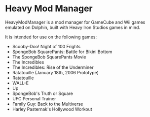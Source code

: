 # Heavy Mod Manager
HeavyModManager is a mod manager for GameCube and Wii games emulated on Dolphin, built with Heavy Iron Studios games in mind.

It is intended for use on the following games:
- Scooby-Doo! Night of 100 Frights
- SpongeBob SquarePants: Battle for Bikini Bottom
- The SpongeBob SquarePants Movie
- The Incredibles
- The Incredibles: Rise of the Underminer
- Ratatouille (January 18th, 2006 Prototype)
- Ratatouille
- WALL-E
- Up
- SpongeBob's Truth or Square
- UFC Personal Trainer
- Family Guy: Back to the Multiverse
- Harley Pasternak's Hollywood Workout
